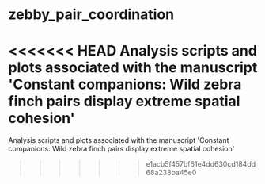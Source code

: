 # zebby_pair_coordination

<<<<<<< HEAD
Analysis scripts and plots associated with the manuscript 'Constant companions: Wild zebra finch pairs display extreme spatial cohesion'
=======
Analysis scripts and plots associated with the manuscript 'Constant companions: Wild zebra finch pairs display extreme spatial cohesion'

>>>>>>> e1acb5f457bf61e4dd630cd184dd68a238ba45e0
